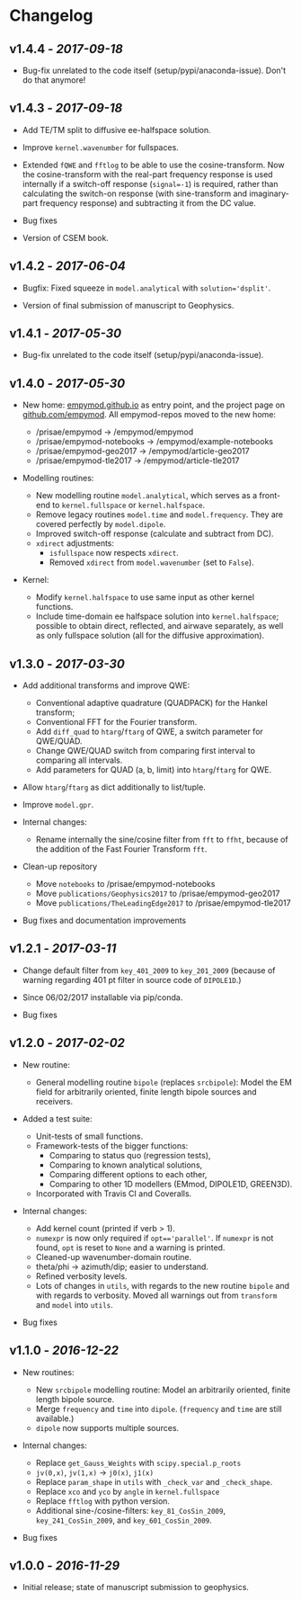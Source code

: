 # Changelog

## v1.4.4 - *2017-09-18*
* Bug-fix unrelated to the code itself (setup/pypi/anaconda-issue).
  Don't do that anymore!

## v1.4.3 - *2017-09-18*

* Add TE/TM split to diffusive ee-halfspace solution.

* Improve `kernel.wavenumber` for fullspaces.

* Extended `fQWE` and `fftlog` to be able to use the cosine-transform. Now the
  cosine-transform with the real-part frequency response is used internally if
  a switch-off response (`signal=-1`) is required, rather than calculating the
  switch-on response (with sine-transform and imaginary-part frequency
  response) and subtracting it from the DC value.

* Bug fixes

* Version of CSEM book.

## v1.4.2 - *2017-06-04*

* Bugfix: Fixed squeeze in `model.analytical` with `solution='dsplit'`.

* Version of final submission of manuscript to Geophysics.


## v1.4.1 - *2017-05-30*
* Bug-fix unrelated to the code itself (setup/pypi/anaconda-issue).


## v1.4.0 - *2017-05-30*

* New home: [empymod.github.io](https://empymod.github.io) as entry point,
  and the project page on [github.com/empymod](https://github.com/empymod).
  All empymod-repos moved to the new home:
    * /prisae/empymod -> /empymod/empymod
    * /prisae/empymod-notebooks -> /empymod/example-notebooks
    * /prisae/empymod-geo2017 -> /empymod/article-geo2017
    * /prisae/empymod-tle2017 -> /empymod/article-tle2017

* Modelling routines:
    * New modelling routine `model.analytical`, which serves as a front-end to
      `kernel.fullspace` or `kernel.halfspace`.
    * Remove legacy routines `model.time` and `model.frequency`.  They are
      covered perfectly by `model.dipole`.
    * Improved switch-off response (calculate and subtract from DC).
    * `xdirect` adjustments:
        * `isfullspace` now respects `xdirect`.
        * Removed `xdirect` from `model.wavenumber` (set to `False`).

* Kernel:
    * Modify `kernel.halfspace` to use same input as other kernel functions.
    * Include time-domain ee halfspace solution into `kernel.halfspace`;
      possible to obtain direct, reflected, and airwave separately, as well as
      only fullspace solution (all for the diffusive approximation).


## v1.3.0 - *2017-03-30*

* Add additional transforms and improve QWE:
    * Conventional adaptive quadrature (QUADPACK) for the Hankel transform;
    * Conventional FFT for the Fourier transform.
    * Add `diff_quad` to `htarg`/`ftarg` of QWE, a switch parameter for
      QWE/QUAD.
    * Change QWE/QUAD switch from comparing first interval to comparing all
      intervals.
    * Add parameters for QUAD (a, b, limit) into `htarg`/`ftarg` for QWE.

* Allow `htarg`/`ftarg` as dict additionally to list/tuple.

* Improve `model.gpr`.

* Internal changes:
    * Rename internally the sine/cosine filter from `fft` to `ffht`, because of
      the addition of the Fast Fourier Transform `fft`.

* Clean-up repository
    * Move `notebooks` to /prisae/empymod-notebooks
    * Move `publications/Geophysics2017` to /prisae/empymod-geo2017
    * Move `publications/TheLeadingEdge2017` to /prisae/empymod-tle2017

* Bug fixes and documentation improvements


## v1.2.1 - *2017-03-11*

* Change default filter from `key_401_2009` to `key_201_2009` (because of
  warning regarding 401 pt filter in source code of `DIPOLE1D`.)

* Since 06/02/2017 installable via pip/conda.

* Bug fixes


## v1.2.0 - *2017-02-02*

* New routine:
    * General modelling routine `bipole` (replaces `srcbipole`): Model the
      EM field for arbitrarily oriented, finite length bipole sources and
      receivers.

* Added a test suite:
    * Unit-tests of small functions.
    * Framework-tests of the bigger functions:
        * Comparing to status quo (regression tests),
        * Comparing to known analytical solutions,
        * Comparing different options to each other,
        * Comparing to other 1D modellers (EMmod, DIPOLE1D, GREEN3D).
    * Incorporated with Travis CI and Coveralls.

* Internal changes:
    * Add kernel count (printed if verb > 1).
    * `numexpr` is now only required if `opt=='parallel'`. If `numexpr` is not
      found, `opt` is reset to `None` and a warning is printed.
    * Cleaned-up wavenumber-domain routine.
    * theta/phi -> azimuth/dip; easier to understand.
    * Refined verbosity levels.
    * Lots of changes in `utils`, with regards to the new routine `bipole` and
      with regards to verbosity. Moved all warnings out from `transform` and
      `model` into `utils`.

* Bug fixes


## v1.1.0 - *2016-12-22*

* New routines:
    * New `srcbipole` modelling routine: Model an arbitrarily oriented, finite
      length bipole source.
    * Merge `frequency` and `time` into `dipole`. (`frequency` and `time` are
      still available.)
    * `dipole` now supports multiple sources.

* Internal changes:
    * Replace `get_Gauss_Weights` with `scipy.special.p_roots`
    * `jv(0,x)`, `jv(1,x)` -> `j0(x)`, `j1(x)`
    * Replace `param_shape` in `utils` with `_check_var` and `_check_shape`.
    * Replace `xco` and `yco` by `angle` in `kernel.fullspace`
    * Replace `fftlog` with python version.
    * Additional sine-/cosine-filters: `key_81_CosSin_2009`,
      `key_241_CosSin_2009`, and `key_601_CosSin_2009`.

* Bug fixes


## v1.0.0 - *2016-11-29*

* Initial release; state of manuscript submission to geophysics.
